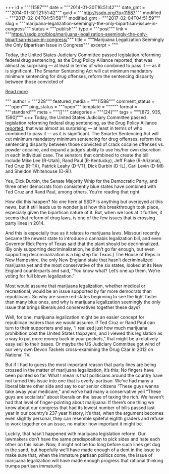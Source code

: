 +++
id = """11587"""
date = """2014-01-30T16:51:42"""
date_gmt = """2014-01-30T21:51:42"""
guid = """http://ssdp.org/?p=11587"""
modified = """2017-02-04T04:51:59"""
modified_gmt = """2017-02-04T04:51:59"""
slug = """marijuana-legalization-seemingly-the-only-bipartisan-issue-in-congress"""
status = """publish"""
type = """post"""
link = """https://ssdp.org/blog/marijuana-legalization-seemingly-the-only-bipartisan-issue-in-congress/"""
title = """Marijuana Legalization Seemingly the Only Bipartisan Issue in Congress"""
excerpt = """<p>Today, the United States Judiciary Committee passed legislation reforming federal drug sentencing, as the Drug Policy Alliance reported, that was almost as surprising &#8212; at least in terms of who combined to pass it &#8212; as it is significant. The Smarter Sentencing Act will cut minimum mandatory minimum sentencing for drug offenses, reform the sentencing disparity between those convicted of</p>
<div class="h10"></div>
<p><a class="more-link2 flat" href="https://ssdp.org/blog/marijuana-legalization-seemingly-the-only-bipartisan-issue-in-congress/">Read more</a></p>
"""
author = """228"""
featured_media = """11588"""
comment_status = """open"""
ping_status = """open"""
template = """"""
format = """standard"""
meta = """[]"""
categories = """[24]"""
tags = """[872, 935, 1590]"""
+++
Today, the United States Judiciary Committee passed legislation reforming federal drug sentencing, as the Drug Policy Alliance <a href="http://www.drugpolicy.org/news/2014/01/groundbreaking-bipartisan-legislation-reforming-federal-drug-sentences-passed-us-senate" target="_blank">reported</a>, that was almost as surprising &#8212; at least in terms of who combined to pass it &#8212; as it is significant. The Smarter Sentencing Act will cut minimum mandatory minimum sentencing for drug offenses, reform the sentencing disparity between those convicted of crack cocaine offenses vs. powder cocaine, and expand a judge’s ability to use his/her own discretion in each individual case. The senators that combined to create the bill include Mike Lee (R-Utah), Rand Paul (R-Kentucky), Jeff Flake (R-Arizona), Ted Cruz (R-TX), Patrick Leahy (D-VT), Dick Durbin (D-IL), Carl Levin (D-MI) and Sheldon Whitehouse (D-RI).



Yes, Dick Durbin, the Senate Majority Whip for the Democratic Party, and three other democrats from consistently blue states have combined with Ted Cruz and Rand Paul, among others. You’re reading that right.



How did this happen? No one here at SSDP is anything but overjoyed at this news, but it still leads us to wonder just how this breakthrough took place, especially given the bipartisan nature of it. But, when we look at it further, it seems that reform of drug laws, is one of the few issues that is crossing party lines in 2014.



And this is especially true as it relates to marijuana laws. Missouri recently became the newest state to introduce a cannabis legalization bill, and even Governor Rick Perry of Texas said that the plant should be decriminalized. (By only supporting decriminalization, he didn’t go far enough, but even supporting decriminalization is a big step for Texas.) The House of Reps in New Hampshire, the only New England state that hasn’t decriminalized marijuana yet and the most conservative of the six states, looked at its New England counterparts and said, “You know what? Let’s one up them. We’re voting for full blown legalization.”



Most would assume that marijuana legalization, whether medical or recreational, would be an issue supported by far more democrats than republicans. So why are some red states beginning to see the light faster than many blue ones, and why is marijuana legalization seemingly the only issue that brings liberals and conservatives together these days?



Well, for one, marijuana legalization might be an easier concept for republican leaders than we would assume. If Ted Cruz or Rand Paul can turn to their supporters and say, “I realized just how much marijuana prohibition cost the United States taxpayers, and I viewed this legislation as a way to put more money back in your pockets,” that might be a relatively easy sell to their bases. Or maybe the US Judiciary Committee got wind of our very own Devon Tackels cross-examining the Drug Czar in 2012 on National TV.



But if I had to guess the most important reason that party lines are being crossed in the matter of marijuana legalization, it’s this: No fingers have been pointed so far. What I mean is that politicians around the country have not turned this issue into one that is overly-partisan. We’ve had many a liberal blame other side and say to our senior citizens “These guys wanna take away your medicare,” and we’ve had many a conservative yell “These guys are socialists” about liberals on the issue of taxing the rich. We haven’t had that level of finger-pointing about marijuana. If there’s one thing we know about our congress that had its lowest number of bills passed last year in our country’s 237 year history, it’s that, when the argument becomes even slightly personal, they can resemble spiteful eighth graders and refuse to work together on an issue, no matter how important it might be.



Luckily, that hasn’t happened with marijuana legislation reform. Our lawmakers don’t have the same predisposition to pick sides and hate each other on this issue. Now, it might not be too long before such lines get dug in the sand, but hopefully we’ll have made enough of a dent in the issue to make sure that, when the immature partisan politics come, the issue of marijuana legalization will have made enough progress that rational thinking trumps partisan immaturity.
